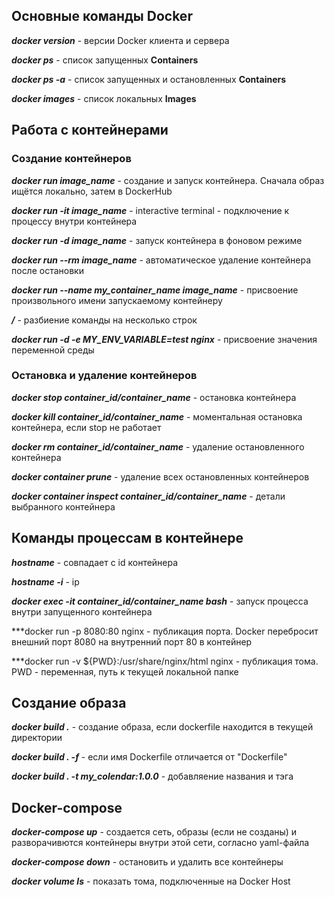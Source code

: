 ## Основные команды Docker ##

***docker version*** - версии Docker клиента и сервера

***docker ps*** - список запущенных **Containers**

***docker ps -a*** - список запущенных и остановленных **Containers**

***docker images*** - список локальных **Images**

## Работа с контейнерами

### Создание контейнеров

***docker run image_name*** - создание и запуск контейнера. Сначала образ ищётся локально, затем в DockerHub

***docker run -it image_name*** - interactive terminal - подключение к процессу внутри контейнера

***docker run -d image_name*** - запуск контейнера в фоновом режиме

***docker run --rm image_name*** - автоматическое удаление контейнера после остановки

***docker run --name my_container_name image_name*** - присвоение произвольного имени запускаемому контейнеру

***/*** - разбиение команды на несколько строк

***docker run -d -e MY_ENV_VARIABLE=test nginx*** - присвоение значения переменной среды


### Остановка и удаление контейнеров

***docker stop container_id/container_name*** - остановка контейнера

***docker kill container_id/container_name*** - моментальная остановка контейнера, если stop не работает

***docker rm container_id/container_name*** - удаление остановленного контейнера

***docker container prune*** - удаление всех остановленных контейнеров

***docker container inspect container_id/container_name*** - детали выбранного контейнера

## Команды процессам в контейнере ##

***hostname*** - совпадает с id контейнера

***hostname -i*** - ip

***docker exec -it container_id/container_name bash*** - запуск процесса внутри запущенного контейнера

***docker run -p 8080:80 nginx - публикация порта. Docker перебросит внешний порт 8080 на внутренний порт 80 в контейнер

***docker run -v ${PWD}:/usr/share/nginx/html nginx - публикация тома. PWD - переменная, путь к текущей локальной папке

## Создание образа ##

***docker build .*** - создание образа, если dockerfile находится в текущей директории

***docker build . -f*** - если имя Dockerfile отличается от "Dockerfile"

***docker build . -t my_colendar:1.0.0*** - добавляение названия и тэга

## Docker-compose ##

***docker-compose up*** - создается сеть, образы (если не созданы) и разворачивются контейнеры внутри этой сети, 
согласно yaml-файла

***docker-compose down*** - остановить и удалить все контейнеры

***docker volume ls*** - показать тома, подключенные на Docker Host
